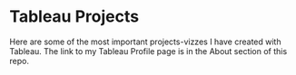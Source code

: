 # Tableau Projects
Here are some of the most important projects-vizzes I have created with Tableau.
The link to my Tableau Profile page is in the About section of this repo.
